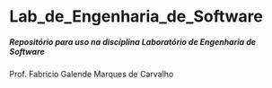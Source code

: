 
# Lab_de_Engenharia_de_Software
##### Repositório para uso na disciplina Laboratório de Engenharia de Software
Prof. Fabricio Galende Marques de Carvalho
